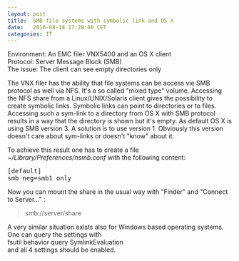 ```yaml
---
layout: post
title:  SMB file systems with symbolic link and OS X
date:   2016-08-18 17:28:00 CET
categories: IT 
---
```


Environment: An EMC filer VNX5400 and an OS X client <br>
Protocol: Server Message Block (SMB) <br>
The issue: The client can see empty directories only

The VNX filer has the ability that file systems can be access vie SMB protocol as well via NFS. It's a so called "mixed type" volume. Accessing the NFS share from a Linux/UNIX/Solaris client gives the possibility to create symbolic links. Symbolic links can point to directories or to files. Accessing such a sym-link to a directory from OS X with SMB protocol results in a way that the directory is shown but it's empty. As default OS X is using SMB version 3. A solution is to use version 1. Obviously this version doesn't care about sym-links or doesn't "know" about it. 

To achieve this result one has to create a file _~/Library/Preferences/nsmb.conf_ with the following content:

<pre>
[default]
smb_neg=smb1_only
</pre>

Now you can mount the share in the usual way with "Finder" and "Connect to Server..." : 

> smb://server/share 

A very similar situation exists also for Windows based operating systems. One can query the settings with <br>
  fsutil behavior query SymlinkEvaluation <br> 
and all 4 settings should be enabled. 

